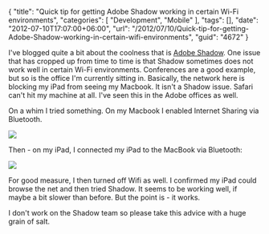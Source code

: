 {
	"title": "Quick tip for getting Adobe Shadow working in certain Wi-Fi environments",
	"categories": [
		"Development",
		"Mobile"
	],
	"tags": [],
	"date": "2012-07-10T17:07:00+06:00",
	"url": "/2012/07/10/Quick-tip-for-getting-Adobe-Shadow-working-in-certain-wifi-environments",
	"guid": "4672"
}

I've blogged quite a bit about the coolness that is <a href="http://labs.adobe.com/technologies/shadow/">Adobe Shadow</a>. One issue that has cropped up from time to time is that Shadow sometimes does not work well in certain Wi-Fi environments. Conferences are a good example, but so is the office I'm currently sitting in. Basically, the network here is blocking my iPad from seeing my Macbook. It isn't a Shadow issue. Safari can't hit my machine at all. I've seen this in the Adobe offices as well. 

On a whim I tried something. On my Macbook I enabled Internet Sharing via Bluetooth.

<img src="http://static.raymondcamden.com/images/screenshot12.png" />

Then - on my iPad, I connected my iPad to the MacBook via Bluetooth:

<img src="http://static.raymondcamden.com/images/screenshot13.png" />

For good measure, I then turned off Wifi as well. I confirmed my iPad could browse the net and then tried Shadow. It seems to be working well, if maybe a bit slower than before. But the point is - it works. 

I don't work on the Shadow team so please take this advice with a huge grain of salt.
